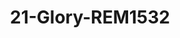 ---
title: 21-Glory-REM1532
image: /v1543919832/viterbo/21-Glory-REM1532.jpg
brand: rembo-styling
layout: vestito
---